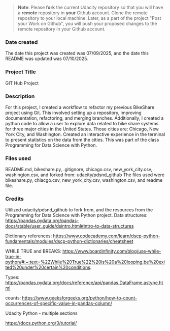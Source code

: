 >**Note**: Please **fork** the current Udacity repository so that you will have a **remote** repository in **your** Github account. Clone the remote repository to your local machine. Later, as a part of the project "Post your Work on Github", you will push your proposed changes to the remote repository in your Github account.

### Date created
The date this project was created was 07/09/2025, and the date this README was updated was 07/10/2025.

### Project Title
GIT Hub Project

### Description
For this project, I created a workflow to refactor my previous BikeShare project using Git. This involved setting up a repository, improving documentation, refactoring, and merging branches. Additionally, I created a python code to allow a user to explore data related to bike share systems for three major cities in the United States. Those cities are: Chicago, New York City, and Washington. Created an interactive experience in the terminal to present statistics on the data from the cities. This was part of the class Programming for Data Science with Python.

### Files used
README.md, bikeshare.py, .gitignore, chicago.csv, new_york_city.csv, washington.csv, and forked from: udacity/pdsnd_github
The files used were bikeshare.py, chiacgo.csv, new_york_city.csv, washington.csv, and readme file.

### Credits
Utilized udacity/pdsnd_github to fork from, and the resources from the Programming for Data Science with Python project.
Data structures:
https://pandas.pydata.org/pandas-docs/stable/user_guide/dsintro.html#intro-to-data-structures

Dictionary references: 
https://www.codecademy.com/learn/dscp-python-fundamentals/modules/dscp-python-dictionaries/cheatsheet


WHILE TRUE and BREAKS:
https://www.boardinfinity.com/blog/use-while-true-in-python/#:~:text=%22While%20True%22%20is%20a%20looping,be%20exited%20under%20certain%20conditions.

Types:
https://pandas.pydata.org/docs/reference/api/pandas.DataFrame.astype.html

counts:
https://www.geeksforgeeks.org/python/how-to-count-occurrences-of-specific-value-in-pandas-column/

Udacity Python - multiple sections

https://docs.python.org/3/tutorial/

